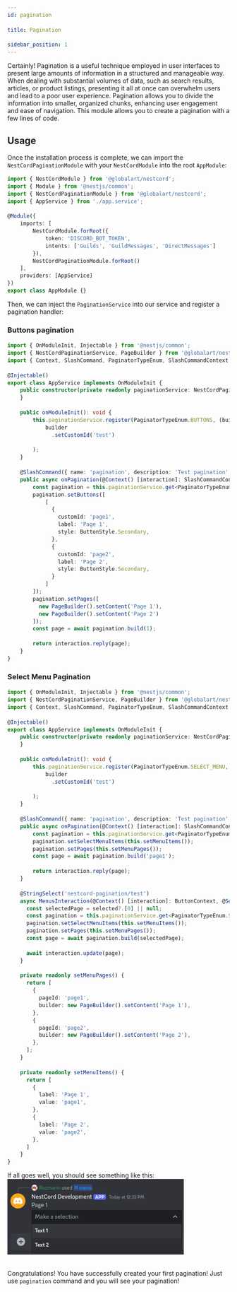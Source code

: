 ```yaml
---
id: pagination

title: Pagination

sidebar_position: 1
---
```


Certainly! Pagination is a useful technique employed in user interfaces to present large amounts of information in a structured and
manageable way. When dealing with substantial volumes of data, such as search results, articles, or product listings, presenting it all at
once can overwhelm users and lead to a poor user experience. Pagination allows you to divide the information into smaller, organized chunks,
enhancing user engagement and ease of navigation. This module allows you to create a pagination with a few lines of code.

## Usage

Once the installation process is complete, we can import the `NestCordPaginationModule` with your `NestCordModule` into the root `AppModule`:

```typescript
import { NestCordModule } from '@globalart/nestcord';
import { Module } from '@nestjs/common';
import { NestCordPaginationModule } from '@globalart/nestcord';
import { AppService } from './app.service';

@Module({
    imports: [
        NestCordModule.forRoot({
            token: 'DISCORD_BOT_TOKEN',
            intents: ['Guilds', 'GuildMessages', 'DirectMessages']
        }),
        NestCordPaginationModule.forRoot()
    ],
    providers: [AppService]
})
export class AppModule {}
```

Then, we can inject the `PaginationService` into our service and register a pagination handler:

### Buttons pagination
```typescript
import { OnModuleInit, Injectable } from '@nestjs/common';
import { NestCordPaginationService, PageBuilder } from '@globalart/nestcord/pagination';
import { Context, SlashCommand, PaginatorTypeEnum, SlashCommandContext } from '@globalart/nestcord';

@Injectable()
export class AppService implements OnModuleInit {
    public constructor(private readonly paginationService: NestCordPaginationService) {
    }

    public onModuleInit(): void {
        this.paginationService.register(PaginatorTypeEnum.BUTTONS, (builder) =>
            builder
              .setCustomId('test')
        
        );
    }

    @SlashCommand({ name: 'pagination', description: 'Test pagination' })
    public async onPagination(@Context() [interaction]: SlashCommandContext) {
        const pagination = this.paginationService.get<PaginatorTypeEnum.BUTTONS>('test');
        pagination.setButtons([
            [
              { 
                customId: 'page1',
                label: 'Page 1',
                style: ButtonStyle.Secondary,
              },
              { 
                customId: 'page2',
                label: 'Page 2',
                style: ButtonStyle.Secondary,
              }
            ]
        ]);
        pagination.setPages([
          new PageBuilder().setContent('Page 1'),
          new PageBuilder().setContent('Page 2')
        ]);
        const page = await pagination.build(1);

        return interaction.reply(page);
    }
}
```

### Select Menu Pagination

```typescript
import { OnModuleInit, Injectable } from '@nestjs/common';
import { NestCordPaginationService, PageBuilder } from '@globalart/nestcord/pagination';
import { Context, SlashCommand, PaginatorTypeEnum, SlashCommandContext } from '@globalart/nestcord';

@Injectable()
export class AppService implements OnModuleInit {
    public constructor(private readonly paginationService: NestCordPaginationService) {
    }

    public onModuleInit(): void {
        this.paginationService.register(PaginatorTypeEnum.SELECT_MENU, (builder) =>
            builder
              .setCustomId('test')
        
        );
    }

    @SlashCommand({ name: 'pagination', description: 'Test pagination' })
    public async onPagination(@Context() [interaction]: SlashCommandContext) {
        const pagination = this.paginationService.get<PaginatorTypeEnum.SELECT_MENU>('test');
        pagination.setSelectMenuItems(this.setMenuItems());
        pagination.setPages(this.setMenuPages());
        const page = await pagination.build('page1');

        return interaction.reply(page);
    }

    @StringSelect('nestcord-pagination/test')
    async MenusInteraction(@Context() [interaction]: ButtonContext, @SelectedStrings() selected: string[]) {
      const selectedPage = selected?.[0] || null;
      const pagination = this.paginationService.get<PaginatorTypeEnum.SELECT_MENU>('menus');
      pagination.setSelectMenuItems(this.setMenuItems());
      pagination.setPages(this.setMenuPages());
      const page = await pagination.build(selectedPage);

      await interaction.update(page);
    }

    private readonly setMenuPages() {
      return [
        {
          pageId: 'page1',
          builder: new PageBuilder().setContent('Page 1'),
        },
        {
          pageId: 'page2',
          builder: new PageBuilder().setContent('Page 2'),
        },
      ];
    }

    private readonly setMenuItems() {
      return [
        {
          label: 'Page 1',
          value: 'page1',
        },
        {
          label: 'Page 2',
          value: 'page2',
        },
      ]
    }
}
```

If all goes well, you should see something like this:
<img src="/img/content/pagination_select_menu_example.png" alt="Pagination Select Menu" width="400" />
<br /><br />

Congratulations! You have successfully created your first pagination!
Just use `pagination` command and you will see your pagination!

